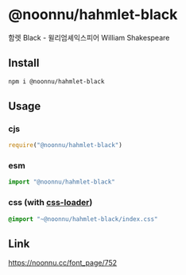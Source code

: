 # @noonnu/hahmlet-black
함렛 Black - 윌리엄셰익스피어 William Shakespeare

## Install
```sh
npm i @noonnu/hahmlet-black
```
## Usage
### cjs
```js
require("@noonnu/hahmlet-black")
```
### esm
```js
import "@noonnu/hahmlet-black"
```
### css (with [css-loader](https://github.com/webpack-contrib/css-loader))
```css
@import "~@noonnu/hahmlet-black/index.css"
```

## Link
https://noonnu.cc/font_page/752